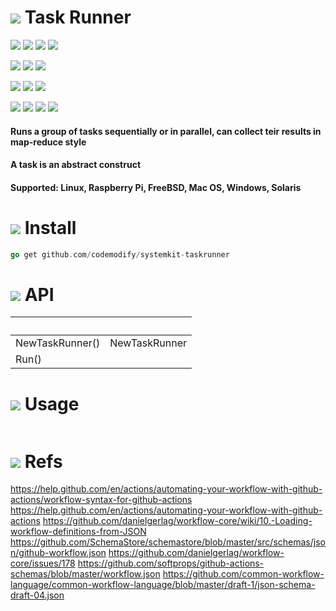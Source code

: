 # ![](https://fonts.gstatic.com/s/i/materialicons/bookmarks/v4/24px.svg) Task Runner
[![](https://img.shields.io/github/v/release/codemodify/systemkit-taskrunner?style=flat-square)](https://github.com/codemodify/systemkit-taskrunner/releases/latest)
![](https://img.shields.io/github/languages/code-size/codemodify/systemkit-taskrunner?style=flat-square)
![](https://img.shields.io/github/last-commit/codemodify/systemkit-taskrunner?style=flat-square)
[![](https://img.shields.io/badge/license-0--license-brightgreen?style=flat-square)](https://github.com/codemodify/TheFreeLicense)

![](https://img.shields.io/github/workflow/status/codemodify/systemkit-taskrunner/qa?style=flat-square)
![](https://img.shields.io/github/issues/codemodify/systemkit-taskrunner?style=flat-square)
[![](https://goreportcard.com/badge/github.com/codemodify/systemkit-taskrunner?style=flat-square)](https://goreportcard.com/report/github.com/codemodify/systemkit-taskrunner)

[![](https://img.shields.io/badge/godoc-reference-brightgreen?style=flat-square)](https://godoc.org/github.com/codemodify/systemkit-taskrunner)
![](https://img.shields.io/badge/PRs-welcome-brightgreen.svg?style=flat-square)
![](https://img.shields.io/gitter/room/codemodify/systemkit-taskrunner?style=flat-square)

![](https://img.shields.io/github/contributors/codemodify/systemkit-taskrunner?style=flat-square)
![](https://img.shields.io/github/stars/codemodify/systemkit-taskrunner?style=flat-square)
![](https://img.shields.io/github/watchers/codemodify/systemkit-taskrunner?style=flat-square)
![](https://img.shields.io/github/forks/codemodify/systemkit-taskrunner?style=flat-square)

#### Runs a group of tasks sequentially or in parallel, can collect teir results in map-reduce style

#### A task is an abstract construct

#### Supported: Linux, Raspberry Pi, FreeBSD, Mac OS, Windows, Solaris

# ![](https://fonts.gstatic.com/s/i/materialicons/bookmarks/v4/24px.svg) Install
```go
go get github.com/codemodify/systemkit-taskrunner
```
# ![](https://fonts.gstatic.com/s/i/materialicons/bookmarks/v4/24px.svg) API

&nbsp;																| &nbsp;
---     															| ---
NewTaskRunner() | NewTaskRunner
Run() | 


# ![](https://fonts.gstatic.com/s/i/materialicons/bookmarks/v4/24px.svg) Usage
```go

```
# ![](https://fonts.gstatic.com/s/i/materialicons/bookmarks/v4/24px.svg) Refs

https://help.github.com/en/actions/automating-your-workflow-with-github-actions/workflow-syntax-for-github-actions
https://help.github.com/en/actions/automating-your-workflow-with-github-actions
https://github.com/danielgerlag/workflow-core/wiki/10.-Loading-workflow-definitions-from-JSON
https://github.com/SchemaStore/schemastore/blob/master/src/schemas/json/github-workflow.json
https://github.com/danielgerlag/workflow-core/issues/178
https://github.com/softprops/github-actions-schemas/blob/master/workflow.json
https://github.com/common-workflow-language/common-workflow-language/blob/master/draft-1/json-schema-draft-04.json
